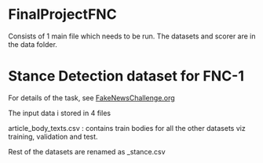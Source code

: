 # FinalProjectFNC

Consists of 1 main file which needs to be run. The datasets and scorer are in the data folder.

# Stance Detection dataset for FNC-1

For details of the task, see [FakeNewsChallenge.org](http://fakenewschallenge.org)


The input data i stored in 4 files 

article_body_texts.csv : contains train bodies for all the other datasets viz training, validation and test. 

Rest of the datasets are renamed as <filename>_stance.csv
